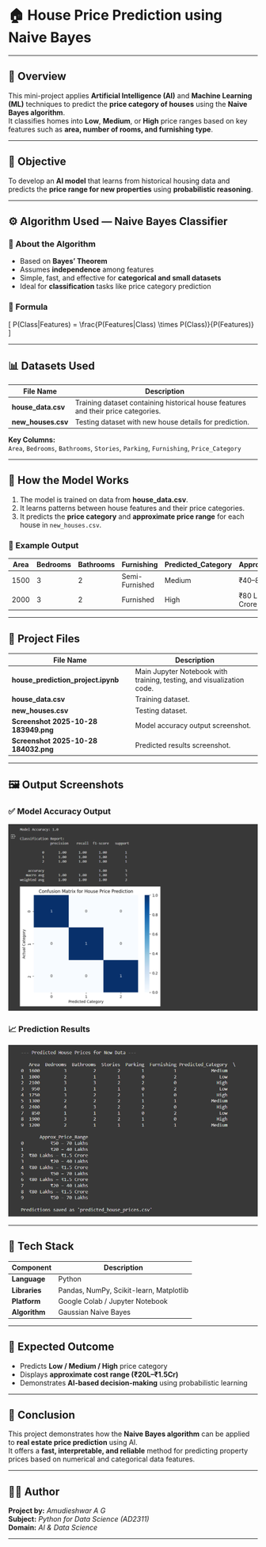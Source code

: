 # 🏠 House Price Prediction using Naive Bayes

---

## 📘 Overview  
This mini-project applies **Artificial Intelligence (AI)** and **Machine Learning (ML)** techniques to predict the **price category of houses** using the **Naive Bayes algorithm**.  
It classifies homes into **Low**, **Medium**, or **High** price ranges based on key features such as **area, number of rooms, and furnishing type**.

---

## 🧠 Objective  
To develop an **AI model** that learns from historical housing data and predicts the **price range for new properties** using **probabilistic reasoning**.

---

## ⚙️ Algorithm Used — Naive Bayes Classifier  

### 📖 About the Algorithm  
- Based on **Bayes’ Theorem**  
- Assumes **independence** among features  
- Simple, fast, and effective for **categorical and small datasets**  
- Ideal for **classification** tasks like price category prediction  

### 🔢 Formula  
\[
P(Class|Features) = \frac{P(Features|Class) \times P(Class)}{P(Features)}
\]

---

## 📊 Datasets Used  

| File Name | Description |
|------------|-------------|
| **house_data.csv** | Training dataset containing historical house features and their price categories. |
| **new_houses.csv** | Testing dataset with new house details for prediction. |

**Key Columns:**  
`Area`, `Bedrooms`, `Bathrooms`, `Stories`, `Parking`, `Furnishing`, `Price_Category`

---

## 🚀 How the Model Works  

1. The model is trained on data from **house_data.csv**.  
2. It learns patterns between house features and their price categories.  
3. It predicts the **price category** and **approximate price range** for each house in `new_houses.csv`.  

### 🧾 Example Output  

| Area | Bedrooms | Bathrooms | Furnishing | Predicted_Category | Approx_Price_Range |
|------|-----------|------------|-------------|--------------------|--------------------|
| 1500 | 3 | 2 | Semi-Furnished | Medium | ₹40–80 Lakhs |
| 2000 | 3 | 2 | Furnished | High | ₹80 Lakhs–₹1.5 Crore |

---

## 🧩 Project Files  

| File Name | Description |
|------------|-------------|
| **house_prediction_project.ipynb** | Main Jupyter Notebook with training, testing, and visualization code. |
| **house_data.csv** | Training dataset. |
| **new_houses.csv** | Testing dataset. |
| **Screenshot 2025-10-28 183949.png** | Model accuracy output screenshot. |
| **Screenshot 2025-10-28 184032.png** | Predicted results screenshot. |

---

## 🖼️ Output Screenshots  

### ✅ Model Accuracy Output  
![Model Accuracy](./Screenshot%202025-10-28%20183949.png)

### 📈 Prediction Results  
![Prediction Results](./Screenshot%202025-10-28%20184032.png)

---

## 🧰 Tech Stack  

| Component | Description |
|------------|-------------|
| **Language** | Python |
| **Libraries** | Pandas, NumPy, Scikit-learn, Matplotlib |
| **Platform** | Google Colab / Jupyter Notebook |
| **Algorithm** | Gaussian Naive Bayes |

---

## 🎯 Expected Outcome  
- Predicts **Low / Medium / High** price category  
- Displays **approximate cost range (₹20L–₹1.5Cr)**  
- Demonstrates **AI-based decision-making** using probabilistic learning  

---

## 📄 Conclusion  
This project demonstrates how the **Naive Bayes algorithm** can be applied to **real estate price prediction** using AI.  
It offers a **fast, interpretable, and reliable** method for predicting property prices based on numerical and categorical data features.  

---

## 👩‍💻 Author  
**Project by:** *Amudieshwar A G*  
**Subject:** *Python for Data Science (AD2311)*  
**Domain:** *AI & Data Science*

---

